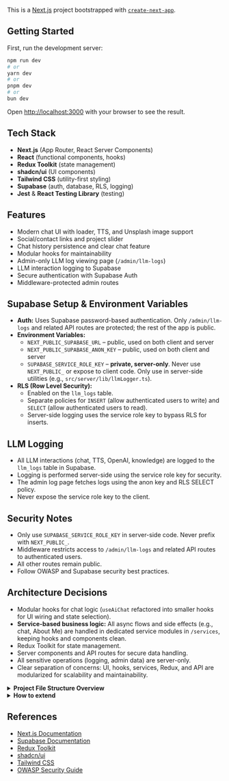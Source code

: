 This is a [Next.js](https://nextjs.org) project bootstrapped with [`create-next-app`](https://nextjs.org/docs/app/api-reference/cli/create-next-app).

## Getting Started

First, run the development server:

```bash
npm run dev
# or
yarn dev
# or
pnpm dev
# or
bun dev
```

Open [http://localhost:3000](http://localhost:3000) with your browser to see the result.


## Tech Stack

- **Next.js** (App Router, React Server Components)
- **React** (functional components, hooks)
- **Redux Toolkit** (state management)
- **shadcn/ui** (UI components)
- **Tailwind CSS** (utility-first styling)
- **Supabase** (auth, database, RLS, logging)
- **Jest** & **React Testing Library** (testing)

## Features

- Modern chat UI with loader, TTS, and Unsplash image support
- Social/contact links and project slider
- Chat history persistence and clear chat feature
- Modular hooks for maintainability
- Admin-only LLM log viewing page (`/admin/llm-logs`)
- LLM interaction logging to Supabase
- Secure authentication with Supabase Auth
- Middleware-protected admin routes

## Supabase Setup & Environment Variables

- **Auth:** Uses Supabase password-based authentication. Only `/admin/llm-logs` and related API routes are protected; the rest of the app is public.
- **Environment Variables:**
  - `NEXT_PUBLIC_SUPABASE_URL` – public, used on both client and server
  - `NEXT_PUBLIC_SUPABASE_ANON_KEY` – public, used on both client and server
  - `SUPABASE_SERVICE_ROLE_KEY` – **private, server-only**. Never use `NEXT_PUBLIC_` or expose to client code. Only use in server-side utilities (e.g., `src/server/lib/llmLogger.ts`).
- **RLS (Row Level Security):**
  - Enabled on the `llm_logs` table.
  - Separate policies for `INSERT` (allow authenticated users to write) and `SELECT` (allow authenticated users to read).
  - Server-side logging uses the service role key to bypass RLS for inserts.

## LLM Logging

- All LLM interactions (chat, TTS, OpenAI, knowledge) are logged to the `llm_logs` table in Supabase.
- Logging is performed server-side using the service role key for security.
- The admin log page fetches logs using the anon key and RLS SELECT policy.
- Never expose the service role key to the client.

## Security Notes

- Only use `SUPABASE_SERVICE_ROLE_KEY` in server-side code. Never prefix with `NEXT_PUBLIC_`.
- Middleware restricts access to `/admin/llm-logs` and related API routes to authenticated users.
- All other routes remain public.
- Follow OWASP and Supabase security best practices.

## Architecture Decisions

- Modular hooks for chat logic (`useAiChat` refactored into smaller hooks for UI wiring and state selection).
- **Service-based business logic:** All async flows and side effects (e.g., chat, About Me) are handled in dedicated service modules in `/services`, keeping hooks and components clean.
- Redux Toolkit for state management.
- Server components and API routes for secure data handling.
- All sensitive operations (logging, admin data) are server-only.
- Clear separation of concerns: UI, hooks, services, Redux, and API are modularized for scalability and maintainability.

<details>
<summary><strong>Project File Structure Overview</strong></summary>

```
/src
  /app
    store.ts                # Redux store configuration
  /components
    /ui                     # UI components (buttons, chat, feedback, etc.)
      ChatInput.tsx
      ChatMessageList.tsx
      AiChat.tsx
      ...
    /project                # Project-related UI components
      ProjectDetailsInline.tsx
      ...
  /features
    /aiChat
      aiChatSlice.ts        # Redux slice for chat state and actions
      aiChatTypes.ts        # TypeScript types for chat state (if present)
  /hooks
    useAiChat.ts            # Main chat logic hook (UI wiring, state selection)
    useChatScroll.ts        # Custom hook for auto-scrolling chat
    useAutoResizeTextarea.ts# Custom hook for textarea resizing
    useChatInput.ts         # Custom hook for chat input logic
  /knowledge
    projects.json           # Static knowledge base for projects
  /lib
    audio.ts                # Audio playback utilities
    chatApi.ts              # API calls for chat, TTS, etc.
    store.ts                # (May be duplicate, check usage)
  /services
    aboutMeService.ts       # Business logic for "About Me" chat flow
    sendMessageService.ts   # Business logic for sending chat messages
  /server
    /constants
      aiPrompts.ts          # System and AI prompt constants
  /state
    /aiChat
      aiChatSlice.ts        # (Legacy, see /features/aiChat)
      aiChatTypes.ts        # (Legacy, see /features/aiChat)
  /utils
    rateLimit.ts            # Rate limiting utilities (if present)
    validateRequest.ts      # Request validation utilities (if present)
  /__tests__
    ...                     # Unit and integration tests
  /app
    /api
      /chat
        route.ts            # API route for chat
        route.test.ts       # Tests for chat API route
    ClientRootProvider.tsx  # Root provider for client-side context
  constants/
    aiPrompts.ts            # (May be duplicate, check usage)
next.config.js              # Next.js configuration
tailwind.config.js          # Tailwind CSS configuration
.env, .env.local, etc.      # Environment variables
README.md                   # Project documentation
```

</details>

<details>
<summary><strong>How to extend</strong></summary>

- **Add a new chat/business flow:**
  1. Create a new service file in `/src/services` (e.g., `myFeatureService.ts`).
  2. Implement all async logic and side effects in this service.
  3. Call the service from your hook (e.g., `useAiChat`) or component.

- **Add a new UI component:**
  1. Add a new file to `/src/components/ui` or a relevant subfolder.
  2. Use Tailwind CSS and shadcn/ui for styling and consistency.

- **Add a new Redux slice:**
  1. Create a new slice in `/src/features` (e.g., `/features/myFeature/myFeatureSlice.ts`).
  2. Register the slice in the Redux store (`/src/app/store.ts`).

- **Add a new API route:**
  1. Add a new file to `/src/app/api` (e.g., `/api/my-feature/route.ts`).
  2. Implement server-side logic and use Supabase or other backends as needed.

- **Add new tests:**
  1. Place unit and integration tests in `/src/__tests__` or alongside the feature/component.

- **Add new static knowledge/data:**
  1. Place static JSON or data files in `/src/knowledge`.

- **Add new constants:**
  1. Place shared constants in `/src/server/constants` or `/src/constants`.

</details>

## References

- [Next.js Documentation](https://nextjs.org/docs)
- [Supabase Documentation](https://supabase.com/docs)
- [Redux Toolkit](https://redux-toolkit.js.org/)
- [shadcn/ui](https://ui.shadcn.com/)
- [Tailwind CSS](https://tailwindcss.com/docs)
- [OWASP Security Guide](https://owasp.org/www-project-web-security-testing-guide/)
